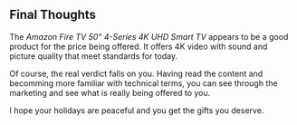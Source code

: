 ## Final Thoughts 
The *Amazon Fire TV 50" 4-Series 4K UHD Smart TV*
appears to be a good product for the price being offered. It offers 4K
video with sound and picture quality that meet standards for today.

Of course, the real verdict falls on you. Having read the content and becomming 
more familiar with technical terms, you can see through the marketing and see what is 
really being offered to you.

I hope your holidays are peaceful and you get the gifts you deserve.
